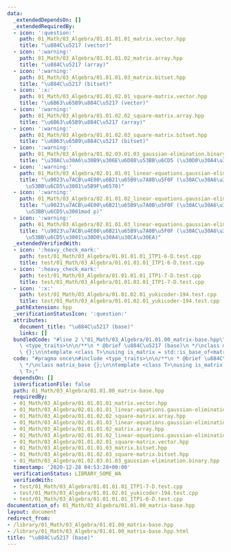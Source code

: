 ```yaml
---
data:
  _extendedDependsOn: []
  _extendedRequiredBy:
  - icon: ':question:'
    path: 01_Math/03_Algebra/01.01.01.01_matrix.vector.hpp
    title: "\u884C\u5217 (vector)"
  - icon: ':warning:'
    path: 01_Math/03_Algebra/01.01.01.02_matrix.array.hpp
    title: "\u884C\u5217 (array)"
  - icon: ':warning:'
    path: 01_Math/03_Algebra/01.01.01.03_matrix.bitset.hpp
    title: "\u884C\u5217 (bitset)"
  - icon: ':x:'
    path: 01_Math/03_Algebra/01.01.02.01_square-matrix.vector.hpp
    title: "\u6B63\u65B9\u884C\u5217 (vector)"
  - icon: ':warning:'
    path: 01_Math/03_Algebra/01.01.02.02_square-matrix.array.hpp
    title: "\u6B63\u65B9\u884C\u5217 (array)"
  - icon: ':warning:'
    path: 01_Math/03_Algebra/01.01.02.03_square-matrix.bitset.hpp
    title: "\u6B63\u65B9\u884C\u5217 (bitset)"
  - icon: ':warning:'
    path: 01_Math/03_Algebra/01.02.03.01.03_gaussian-elimination.binary.hpp
    title: "\u30AC\u30A6\u30B9\u306E\u6D88\u53BB\u6CD5 (\u30D0\u30A4\u30CA\u30EA)"
  - icon: ':warning:'
    path: 01_Math/03_Algebra/02.01.01.01_linear-equations.gaussian-elimination.floating-point.hpp
    title: "\u9023\u7ACB\u4E00\u6B21\u65B9\u7A0B\u5F0F (\u30AC\u30A6\u30B9\u306E\u6D88\
      \u53BB\u6CD5\u3001\u5B9F\u6570)"
  - icon: ':warning:'
    path: 01_Math/03_Algebra/02.01.01.02_linear-equations.gaussian-elimination.modp.hpp
    title: "\u9023\u7ACB\u4E00\u6B21\u65B9\u7A0B\u5F0F (\u30AC\u30A6\u30B9\u306E\u6D88\
      \u53BB\u6CD5\u3001mod p)"
  - icon: ':warning:'
    path: 01_Math/03_Algebra/02.01.01.03_linear-equations.gaussian-elimination.binary.hpp
    title: "\u9023\u7ACB\u4E00\u6B21\u65B9\u7A0B\u5F0F (\u30AC\u30A6\u30B9\u306E\u6D88\
      \u53BB\u6CD5\u3001\u30D0\u30A4\u30CA\u30EA)"
  _extendedVerifiedWith:
  - icon: ':heavy_check_mark:'
    path: test/01_Math/03_Algebra/01.01.01.01_ITP1-6-D.test.cpp
    title: test/01_Math/03_Algebra/01.01.01.01_ITP1-6-D.test.cpp
  - icon: ':heavy_check_mark:'
    path: test/01_Math/03_Algebra/01.01.01.01_ITP1-7-D.test.cpp
    title: test/01_Math/03_Algebra/01.01.01.01_ITP1-7-D.test.cpp
  - icon: ':x:'
    path: test/01_Math/03_Algebra/01.01.02.01_yukicoder-194.test.cpp
    title: test/01_Math/03_Algebra/01.01.02.01_yukicoder-194.test.cpp
  _pathExtension: hpp
  _verificationStatusIcon: ':question:'
  attributes:
    document_title: "\u884C\u5217 (base)"
    links: []
  bundledCode: "#line 2 \"01_Math/03_Algebra/01.01.00_matrix-base.hpp\"\n#include\
    \ <type_traits>\n\n/**\n * @brief \u884C\u5217 (base)\n */\nclass matrix_base\
    \ {};\n\ntemplate <class T>\nusing is_matrix = std::is_base_of<matrix_base, T>;\n"
  code: "#pragma once\n#include <type_traits>\n\n/**\n * @brief \u884C\u5217 (base)\n\
    \ */\nclass matrix_base {};\n\ntemplate <class T>\nusing is_matrix = std::is_base_of<matrix_base,\
    \ T>;"
  dependsOn: []
  isVerificationFile: false
  path: 01_Math/03_Algebra/01.01.00_matrix-base.hpp
  requiredBy:
  - 01_Math/03_Algebra/01.01.01.01_matrix.vector.hpp
  - 01_Math/03_Algebra/02.01.01.01_linear-equations.gaussian-elimination.floating-point.hpp
  - 01_Math/03_Algebra/01.01.02.02_square-matrix.array.hpp
  - 01_Math/03_Algebra/02.01.01.03_linear-equations.gaussian-elimination.binary.hpp
  - 01_Math/03_Algebra/01.01.01.02_matrix.array.hpp
  - 01_Math/03_Algebra/02.01.01.02_linear-equations.gaussian-elimination.modp.hpp
  - 01_Math/03_Algebra/01.01.02.01_square-matrix.vector.hpp
  - 01_Math/03_Algebra/01.01.01.03_matrix.bitset.hpp
  - 01_Math/03_Algebra/01.01.02.03_square-matrix.bitset.hpp
  - 01_Math/03_Algebra/01.02.03.01.03_gaussian-elimination.binary.hpp
  timestamp: '2020-12-28 04:53:28+00:00'
  verificationStatus: LIBRARY_SOME_WA
  verifiedWith:
  - test/01_Math/03_Algebra/01.01.01.01_ITP1-7-D.test.cpp
  - test/01_Math/03_Algebra/01.01.02.01_yukicoder-194.test.cpp
  - test/01_Math/03_Algebra/01.01.01.01_ITP1-6-D.test.cpp
documentation_of: 01_Math/03_Algebra/01.01.00_matrix-base.hpp
layout: document
redirect_from:
- /library/01_Math/03_Algebra/01.01.00_matrix-base.hpp
- /library/01_Math/03_Algebra/01.01.00_matrix-base.hpp.html
title: "\u884C\u5217 (base)"
---
```

